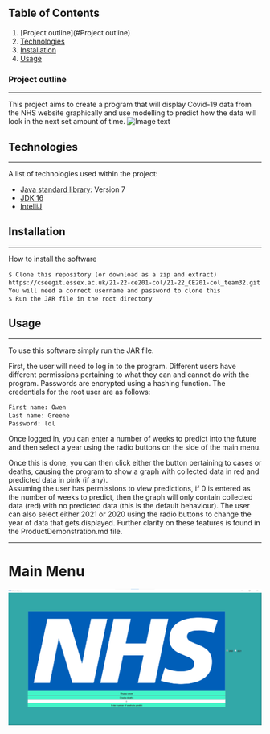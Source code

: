 ## Table of Contents
1. [Project outline](#Project outline)
2. [Technologies](#technologies)
3. [Installation](#installation)
4. [Usage](#usage)
### Project outline
***
This project aims to create a program that will display Covid-19 data from the NHS website graphically and use modelling to predict how the data will look in the next set amount of time.
![Image text](https://upload.wikimedia.org/wikipedia/commons/thumb/d/d3/National_Health_Service_%28England%29_logo.svg/1200px-National_Health_Service_%28England%29_logo.svg.png)
## Technologies
***
A list of technologies used within the project:
* [Java standard library](https://docs.oracle.com/javase/7/docs/api/): Version 7
* [JDK 16](https://www.oracle.com/java/technologies/javase/jdk16-archive-downloads.html)
* [IntelliJ](https://www.jetbrains.com/idea/)
## Installation
***
How to install the software
```
$ Clone this repository (or download as a zip and extract) https://cseegit.essex.ac.uk/21-22-ce201-col/21-22_CE201-col_team32.git
You will need a correct username and password to clone this
$ Run the JAR file in the root directory
```

## Usage
***
To use this software simply run the JAR file.  

First, the user will need to log in to the program. Different users have different permissions pertaining to what they can and cannot do with the program. Passwords are encrypted using a hashing function. The credentials for the root user are as follows:

```
First name: Owen
Last name: Greene
Password: lol
```

Once logged in, you can enter a number of weeks to predict into the future and then select a year using the radio buttons on the
side of the main menu.  

Once this is done, you can then click either the button pertaining to cases or deaths, causing the program to show a graph with collected data in red and predicted data in pink (if any).  
Assuming the user has permissions to view predictions, if 0 is entered as the number of weeks to predict, then the graph will only contain collected data (red) with no predicted data (this is the default behaviour). The user can also select either 2021 or 2020 using the radio buttons to change the year of data that gets displayed.
Further clarity on these features is found in the ProductDemonstration.md file.
***

# Main Menu
![Main menu](resources/images/Mainmenu.png)